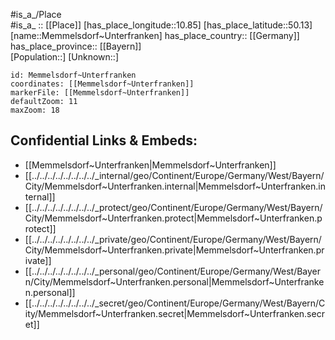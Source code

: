 ﻿---
location: [50.13,10.85] 
mapzoom: [7,12] 
mapmarker: city 
type: City
tags:
- geo/City


SpocWebEntityId: 32404
isDeleted: false
confidential: public

---
#is_a_/Place  
#is_a_ :: [[Place]] 
[has_place_longitude::10.85] 
[has_place_latitude::50.13] 
[name::Memmelsdorf~Unterfranken] 
has_place_country:: [[Germany]]  
has_place_province:: [[Bayern]]  
[Population::] 
[Unknown::] 


```leaflet
id: Memmelsdorf~Unterfranken
coordinates: [[Memmelsdorf~Unterfranken]] 
markerFile: [[Memmelsdorf~Unterfranken]] 
defaultZoom: 11 
maxZoom: 18
```


## Confidential Links & Embeds: 
- [[Memmelsdorf~Unterfranken|Memmelsdorf~Unterfranken]]  
- [[../../../../../../../../_internal/geo/Continent/Europe/Germany/West/Bayern/City/Memmelsdorf~Unterfranken.internal|Memmelsdorf~Unterfranken.internal]] 
- [[../../../../../../../../_protect/geo/Continent/Europe/Germany/West/Bayern/City/Memmelsdorf~Unterfranken.protect|Memmelsdorf~Unterfranken.protect]] 
- [[../../../../../../../../_private/geo/Continent/Europe/Germany/West/Bayern/City/Memmelsdorf~Unterfranken.private|Memmelsdorf~Unterfranken.private]] 
- [[../../../../../../../../_personal/geo/Continent/Europe/Germany/West/Bayern/City/Memmelsdorf~Unterfranken.personal|Memmelsdorf~Unterfranken.personal]] 
- [[../../../../../../../../_secret/geo/Continent/Europe/Germany/West/Bayern/City/Memmelsdorf~Unterfranken.secret|Memmelsdorf~Unterfranken.secret]] 
